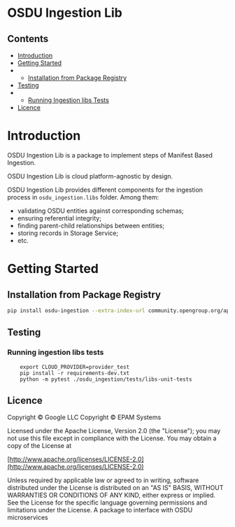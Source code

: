 # OSDU Ingestion Lib


## Contents

* [Introduction](#introduction)
* [Getting Started](#getting-started)
* * [Installation from Package Registry](#installation-from-package-registry)
* [Testing](#testing)
* * [Running Ingestion libs Tests](#running-ingestion-libs-tests)
* [Licence](#licence)


# Introduction
OSDU Ingestion Lib is a package to implement steps of Manifest Based Ingestion.

OSDU Ingestion Lib is cloud platform-agnostic by design.

OSDU Ingestion Lib provides different components for the ingestion process in `osdu_ingestion.libs` folder. Among them:

- validating OSDU entities against corresponding schemas;
- ensuring referential integrity;
- finding parent-child relationships between entities;
- storing records in Storage Service;
- etc.


# Getting Started

## Installation from Package Registry

```sh
pip install osdu-ingestion --extra-index-url community.opengroup.org/api/v4/projects/823/packages/pypi/simple
```

## Testing
### Running ingestion libs tests

```shell
    export CLOUD_PROVIDER=provider_test
    pip install -r requirements-dev.txt
    python -m pytest ./osdu_ingestion/tests/libs-unit-tests
```

## Licence
Copyright © Google LLC
Copyright © EPAM Systems

Licensed under the Apache License, Version 2.0 (the "License");
you may not use this file except in compliance with the License.
You may obtain a copy of the License at

[http://www.apache.org/licenses/LICENSE-2.0](http://www.apache.org/licenses/LICENSE-2.0)

Unless required by applicable law or agreed to in writing, software
distributed under the License is distributed on an "AS IS" BASIS,
WITHOUT WARRANTIES OR CONDITIONS OF ANY KIND, either express or implied.
See the License for the specific language governing permissions and
limitations under the License.
A package to interface with OSDU microservices
